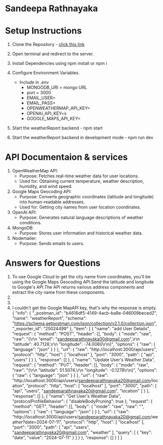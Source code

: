 # Sandeepa Rathnayaka
# Setup Instructions
1. Clone the Repository - [click this link](https://github.com/IT21191442/weather-app.git)
2. Open terminal and redirect to the server.
3. Install Dependencies using npm install or npm i
4. Configure Environment Variables.
   
   - Include in .env
       - MONGODB_URI = mongo URL
       - port = 3000
       - EMAIL_USER=
       - EMAIL_PASS=
       - OPENWEATHERMAP_API_KEY=
       - OPENAI_API_KEY=s
       - GOOGLE_MAPS_API_KEY=
5. Start the weatherReport backend - npm start
6. Start the weatherReport backend in development mode - npm run dev

# API Documentaion & services
1. OpenWeatherMap API:
     - Purpose: Fetches real-time weather data for user locations.
     - Used for: Obtaining current temperature, weather description, humidity, and wind speed.
2. Google Maps Geocoding API:
     - Purpose: Converts geographic coordinates (latitude and longitude) into human-readable addresses.
     - Used for: Getting city names from user location coordinates.
3. OpenAI API:
     - Purpose: Generates natural language descriptions of weather conditions.
4. MongoDB:
     - Purpose: Stores user information and historical weather data.
5. Nodemailer:
    - Purpose: Sends emails to users.
  
# Answers for Questions
1. To use Google Cloud to get the city name from coordinates, you'll be using the Google Maps Geocoding API.Send the latitude and longitude to Google's API.The API returns various 
   address components and extract the city name from these components.
2.
3.
4. I couldn't get the Google MapAPI key, that's why the response is empty. 
{
	"info": {
		"_postman_id": "b4616df5-4149-4acb-ba9e-046009beced2",
		"name": "weatherReport",
		"schema": "https://schema.getpostman.com/json/collection/v2.1.0/collection.json",
		"_exporter_id": "25024499"
	},
	"item": [
		{
			"name": "add User Details",
			"request": {
				"method": "POST",
				"header": [],
				"body": {
					"mode": "raw",
					"raw": "{\r\n  \"email\": \"sandeeparathnayaka00@gmail.com\",\r\n  \"latitude\": 40.7128,\r\n  \"longitude\": -74.0060\r\n}",
					"options": {
						"raw": {
							"language": "json"
						}
					}
				},
				"url": {
					"raw": "http://localhost:3000/api/users",
					"protocol": "http",
					"host": [
						"localhost"
					],
					"port": "3000",
					"path": [
						"api",
						"users"
					]
				}
			},
			"response": []
		},
		{
			"name": "Update User's Weather Data",
			"request": {
				"method": "PUT",
				"header": [],
				"body": {
					"mode": "raw",
					"raw": "{\r\n  \"latitude\": 51.5074,\r\n  \"longitude\": -0.1278\r\n}",
					"options": {
						"raw": {
							"language": "json"
						}
					}
				},
				"url": {
					"raw": "http://localhost:3000/api/users/sandeeparathnayaka20@gmail.com/location",
					"protocol": "http",
					"host": [
						"localhost"
					],
					"port": "3000",
					"path": [
						"api",
						"users",
						"sandeeparathnayaka20@gmail.com",
						"location"
					]
				}
			},
			"response": []
		},
		{
			"name": "Get User's Weather Data",
			"protocolProfileBehavior": {
				"disableBodyPruning": true
			},
			"request": {
				"method": "GET",
				"header": [],
				"body": {
					"mode": "raw",
					"raw": "",
					"options": {
						"raw": {
							"language": "json"
						}
					}
				},
				"url": {
					"raw": "http://localhost:3000/api/users/sandeeparathnayaka20@gmail.com/weather?date=2024-07-11",
					"protocol": "http",
					"host": [
						"localhost"
					],
					"port": "3000",
					"path": [
						"api",
						"users",
						"sandeeparathnayaka20@gmail.com",
						"weather"
					],
					"query": [
						{
							"key": "date",
							"value": "2024-07-11"
						}
					]
				}
			},
			"response": []
		}
	]
}
